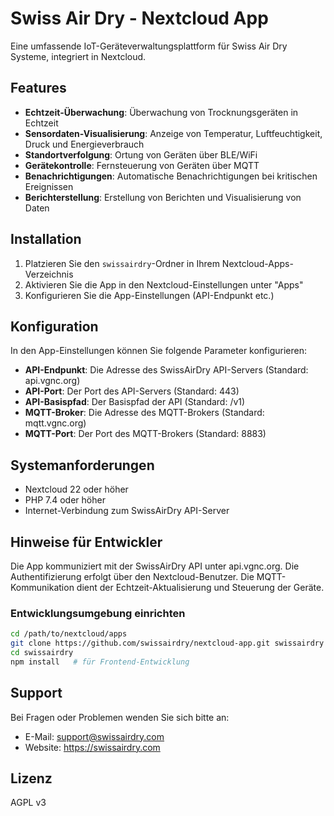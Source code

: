 # Swiss Air Dry - Nextcloud App

Eine umfassende IoT-Geräteverwaltungsplattform für Swiss Air Dry Systeme, integriert in Nextcloud.

## Features

- **Echtzeit-Überwachung**: Überwachung von Trocknungsgeräten in Echtzeit
- **Sensordaten-Visualisierung**: Anzeige von Temperatur, Luftfeuchtigkeit, Druck und Energieverbrauch
- **Standortverfolgung**: Ortung von Geräten über BLE/WiFi
- **Gerätekontrolle**: Fernsteuerung von Geräten über MQTT
- **Benachrichtigungen**: Automatische Benachrichtigungen bei kritischen Ereignissen
- **Berichterstellung**: Erstellung von Berichten und Visualisierung von Daten

## Installation

1. Platzieren Sie den `swissairdry`-Ordner in Ihrem Nextcloud-Apps-Verzeichnis
2. Aktivieren Sie die App in den Nextcloud-Einstellungen unter "Apps"
3. Konfigurieren Sie die App-Einstellungen (API-Endpunkt etc.)

## Konfiguration

In den App-Einstellungen können Sie folgende Parameter konfigurieren:

- **API-Endpunkt**: Die Adresse des SwissAirDry API-Servers (Standard: api.vgnc.org)
- **API-Port**: Der Port des API-Servers (Standard: 443)
- **API-Basispfad**: Der Basispfad der API (Standard: /v1)
- **MQTT-Broker**: Die Adresse des MQTT-Brokers (Standard: mqtt.vgnc.org)
- **MQTT-Port**: Der Port des MQTT-Brokers (Standard: 8883)

## Systemanforderungen

- Nextcloud 22 oder höher
- PHP 7.4 oder höher
- Internet-Verbindung zum SwissAirDry API-Server

## Hinweise für Entwickler

Die App kommuniziert mit der SwissAirDry API unter api.vgnc.org. Die Authentifizierung erfolgt über den Nextcloud-Benutzer. Die MQTT-Kommunikation dient der Echtzeit-Aktualisierung und Steuerung der Geräte.

### Entwicklungsumgebung einrichten

```bash
cd /path/to/nextcloud/apps
git clone https://github.com/swissairdry/nextcloud-app.git swissairdry
cd swissairdry
npm install   # für Frontend-Entwicklung
```

## Support

Bei Fragen oder Problemen wenden Sie sich bitte an:

- E-Mail: support@swissairdry.com
- Website: https://swissairdry.com

## Lizenz

AGPL v3